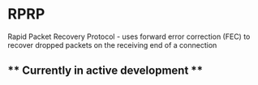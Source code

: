 # RPRP
Rapid Packet Recovery Protocol - uses forward error correction (FEC) to recover dropped packets on the receiving end of a connection

## ** Currently in active development **
